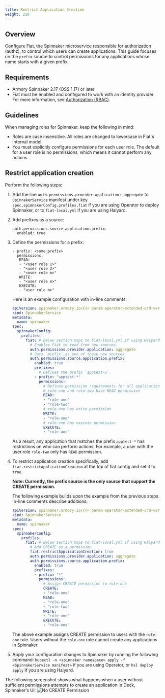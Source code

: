 ```yaml
---
title: Restrict Application Creation
weight: 210
---
```


## Overview

Configure Fiat, the Spinnaker microservice responsible for authorization (authz), to control which users can create applications. This guide focuses on the `prefix` source to control permissions for any applications whose name starts with a given prefix. 

## Requirements

* Armory Spinnaker 2.17 (OSS 1.17) or later
* Fiat must be enabled and configured to work with an identity provider. For more information, see [Authorization (RBAC)](https://www.spinnaker.io/setup/security/authorization/). 

## Guidelines

When managing roles for Spinnaker, keep the following in mind:
* Roles are case insensitive. All roles are changed to lowercase in Fiat's internal model.
* You must explicitly configure permissions for each user role. The default for a user role is no permissions, which means it cannot perform any actions.


## Restrict application creation

Perform the following steps:

1. Add the line `auth.permissions.provider.application: aggregate` to `SpinnakerService` manifest under key `spec.spinnakerConfig.profiles.fiat` if you are using Operator to deploy Spinnaker, or to `fiat-local.yml` if you are using Halyard.
2. Add prefixes as a source:

    ```
    auth.permissions.source.application.prefix:
      enabled: true
    ```
3. Define the permissions for a prefix:
    
    ```
    - prefix: <some_prefix>
      permissions:
       READ:
       - "<user role 1>"
       - "<user role 2>"
       - "<user role n>"
       WRITE:
       - "<user role n>"
       EXECUTE:
       - "user role n>"
   ```
   
    Here is an example configuration with in-line comments:

    ```yaml
    apiVersion: spinnaker.armory.io/{{< param operator-extended-crd-version >}}
    kind: SpinnakerService
    metadata:
      name: spinnaker
    spec:
      spinnakerConfig:  
        profiles:
          fiat: # Below section maps to fiat-local.yml if using Halyard
            # Enables Fiat to read from new sources.
            auth.permissions.provider.application: aggregate
            # Sets `prefix` as one of these new sources
            auth.permissions.source.application.prefix:
              enabled: true
              prefixes:
                # Defines the prefix `apptest-x`. 
              - prefix: "apptest-*"
                permissions:
                  # Defines permission requirements for all applications that match the prefix `apptest-*` based on roles.
                  # role-one and role-two have READ permission 
                  READ:
                  - "role-one"
                  - "role-two"
                  # role-one has write permission
                  WRITE:
                  - "role-one"
                  # role-one has execute permission
                  EXECUTE:
                  - "role-one"
    ```

    As a result, any application that matches the prefix `apptest-*` has restrictions on who can perform actions. For example, a user with the user role `role-two` only has `READ` permission.<br>

4. To restrict application creation specifically, add `fiat.restrictApplicationCreation` at the top of fiat config and set it to `true`.

    **Note: Currently, the prefix source is the only source that support the CREATE permission.**

    The following example builds upon the example from the previous steps. In-line comments describe additions:

    ```yaml
    apiVersion: spinnaker.armory.io/{{< param operator-extended-crd-version >}}
    kind: SpinnakerService
    metadata:
      name: spinnaker
    spec:
      spinnakerConfig:  
        profiles:
          fiat: # Below section maps to fiat-local.yml if using Halyard
            # Add CREATE as a permission
            fiat.restrictApplicationCreation: true
            auth.permissions.provider.application: aggregate
            auth.permissions.source.application.prefix:
              enabled: true
              prefixes:
              - prefix: "*"
                permissions:
                  # Assign CREATE permission to role-one
                  CREATE:
                  - "role-one"
                  READ:
                  - "role-one"
                  - "role-two"
                  WRITE:
                  - "role-one"
                  EXECUTE:
                  - "role-one"
    ```

    The above example assigns CREATE permission to users with the `role-one` role. Users without the `role-one` role cannot create any applications in Spinnaker.

5. Apply your configuration changes to Spinnaker by running the following command: `kubectl -n <spinnaker namespace> apply -f <SpinnakerService manifest>` if you are using Operator, or `hal deploy apply` if you are using Halyard.

The following screenshot shows what happens when a user without sufficient permissions attempts to create an application in Deck, Spinnaker's UI: 
![No CREATE Permission](/images/authz_create_permission.png)
